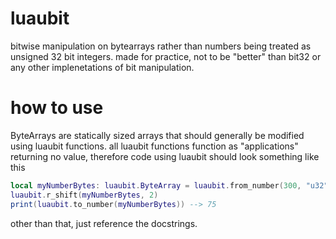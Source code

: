 # luaubit
bitwise manipulation on bytearrays rather than numbers being treated as unsigned 32 bit integers. made for practice, not to be "better" than bit32 or any other implenetations of bit manipulation.

# how to use
ByteArrays are statically sized arrays that should generally be modified using luaubit functions. all luaubit functions function as "applications" returning no value, therefore code using luaubit should look something like this
```lua
local myNumberBytes: luaubit.ByteArray = luaubit.from_number(300, "u32")
luaubit.r_shift(myNumberBytes, 2)
print(luaubit.to_number(myNumberBytes)) --> 75
```
other than that, just reference the docstrings.
